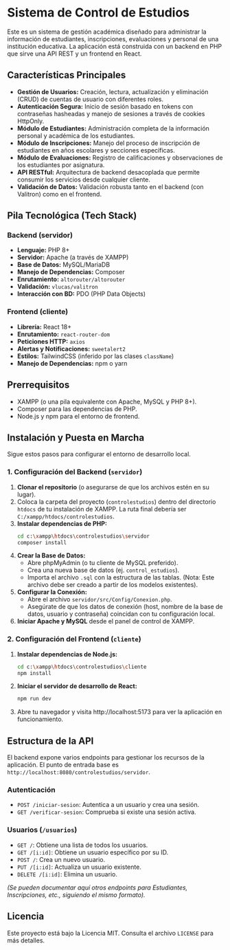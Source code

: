 # Sistema de Control de Estudios

Este es un sistema de gestión académica diseñado para administrar la información de estudiantes, inscripciones, evaluaciones y personal de una institución educativa. La aplicación está construida con un backend en PHP que sirve una API REST y un frontend en React.

## Características Principales

- **Gestión de Usuarios:** Creación, lectura, actualización y eliminación (CRUD) de cuentas de usuario con diferentes roles.
- **Autenticación Segura:** Inicio de sesión basado en tokens con contraseñas hasheadas y manejo de sesiones a través de cookies HttpOnly.
- **Módulo de Estudiantes:** Administración completa de la información personal y académica de los estudiantes.
- **Módulo de Inscripciones:** Manejo del proceso de inscripción de estudiantes en años escolares y secciones específicas.
- **Módulo de Evaluaciones:** Registro de calificaciones y observaciones de los estudiantes por asignatura.
- **API RESTful:** Arquitectura de backend desacoplada que permite consumir los servicios desde cualquier cliente.
- **Validación de Datos:** Validación robusta tanto en el backend (con Valitron) como en el frontend.

## Pila Tecnológica (Tech Stack)

### Backend (servidor)

- **Lenguaje:** PHP 8+
- **Servidor:** Apache (a través de XAMPP)
- **Base de Datos:** MySQL/MariaDB
- **Manejo de Dependencias:** Composer
- **Enrutamiento:** `altorouter/altorouter`
- **Validación:** `vlucas/valitron`
- **Interacción con BD:** PDO (PHP Data Objects)

### Frontend (cliente)

- **Librería:** React 18+
- **Enrutamiento:** `react-router-dom`
- **Peticiones HTTP:** `axios`
- **Alertas y Notificaciones:** `sweetalert2`
- **Estilos:** TailwindCSS (inferido por las clases `className`)
- **Manejo de Dependencias:** npm o yarn

## Prerrequisitos

- XAMPP (o una pila equivalente con Apache, MySQL y PHP 8+).
- Composer para las dependencias de PHP.
- Node.js y npm para el entorno de frontend.

## Instalación y Puesta en Marcha

Sigue estos pasos para configurar el entorno de desarrollo local.

### 1. Configuración del Backend (`servidor`)

1.  **Clonar el repositorio** (o asegurarse de que los archivos estén en su lugar).
2.  Coloca la carpeta del proyecto (`controlestudios`) dentro del directorio `htdocs` de tu instalación de XAMPP. La ruta final debería ser `C:/xampp/htdocs/controlestudios`.
3.  **Instalar dependencias de PHP:**
    ```bash
    cd c:\xampp\htdocs\controlestudios\servidor
    composer install
    ```
4.  **Crear la Base de Datos:**
    - Abre phpMyAdmin (o tu cliente de MySQL preferido).
    - Crea una nueva base de datos (ej. `control_estudios`).
    - Importa el archivo `.sql` con la estructura de las tablas. (Nota: Este archivo debe ser creado a partir de los modelos existentes).
5.  **Configurar la Conexión:**
    - Abre el archivo `servidor/src/Config/Conexion.php`.
    - Asegúrate de que los datos de conexión (host, nombre de la base de datos, usuario y contraseña) coincidan con tu configuración local.
6.  **Iniciar Apache y MySQL** desde el panel de control de XAMPP.

### 2. Configuración del Frontend (`cliente`)

1.  **Instalar dependencias de Node.js:**
    ```bash
    cd c:\xampp\htdocs\controlestudios\cliente
    npm install
    ```
2.  **Iniciar el servidor de desarrollo de React:**
    ```bash
    npm run dev
    ```
3.  Abre tu navegador y visita http://localhost:5173 para ver la aplicación en funcionamiento.

## Estructura de la API

El backend expone varios endpoints para gestionar los recursos de la aplicación. El punto de entrada base es `http://localhost:8080/controlestudios/servidor`.

### Autenticación

- `POST /iniciar-sesion`: Autentica a un usuario y crea una sesión.
- `GET /verificar-sesion`: Comprueba si existe una sesión activa.

### Usuarios (`/usuarios`)

- `GET /`: Obtiene una lista de todos los usuarios.
- `GET /[i:id]`: Obtiene un usuario específico por su ID.
- `POST /`: Crea un nuevo usuario.
- `PUT /[i:id]`: Actualiza un usuario existente.
- `DELETE /[i:id]`: Elimina un usuario.

_(Se pueden documentar aquí otros endpoints para Estudiantes, Inscripciones, etc., siguiendo el mismo formato)._

## Licencia

Este proyecto está bajo la Licencia MIT. Consulta el archivo `LICENSE` para más detalles.
